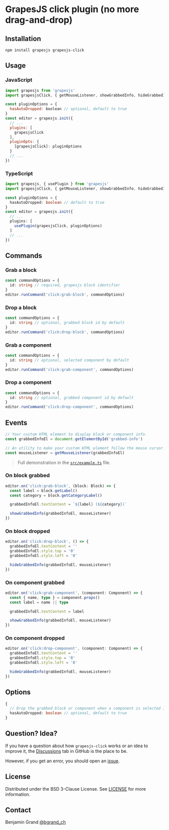 # GrapesJS click plugin (no more drag-and-drop)

## Installation

```shell
npm install grapesjs grapesjs-click
```

## Usage

### JavaScript

```js
import grapesjs from 'grapesjs'
import grapesjsClick, { getMouseListener, showGrabbedInfo, hideGrabbedInfo } from 'grapesjs-click'

const pluginOptions = {
  hasAutoDropped: boolean // optional, default to true
}
const editor = grapesjs.init({
  // ...
  plugins: [
    grapesjsClick
  ],
  pluginOpts: {
    [grapesjsClick]: pluginOptions
  }
  // ...
})
```

### TypeScript

```ts
import grapesjs, { usePlugin } from 'grapesjs'
import grapesjsClick, { getMouseListener, showGrabbedInfo, hideGrabbedInfo } from 'grapesjs-click'

const pluginOptions = {
  hasAutoDropped: boolean // default to true
}
const editor = grapesjs.init({
  // ...
  plugins: [
    usePlugin(grapesjsClick, pluginOptions)
  ]
  // ...
})
```

## Commands

### Grab a block

```ts
const commandOptions = {
  id: string // required, grapesjs block identifier
}
editor.runCommand('click:grab-block', commandOptions)
```

### Drop a block

```ts
const commandOptions = {
  id: string // optional, grabbed block id by default
}
editor.runCommand('click:drop-block', commandOptions)
```

### Grab a component

```ts
const commandOptions = {
  id: string // optional, selected component by default
}
editor.runCommand('click:grab-component', commandOptions)
```

### Drop a component

```ts
const commandOptions = {
  id: string // optional, grabbed component id by default
}
editor.runCommand('click:drop-component', commandOptions)
```

## Events

```ts
// Your custom HTML element to display block or component info.
const grabbedInfoEl = document.getElementById('grabbed-info')

// An utility to make your custom HTML element follow the mouse cursor.
const mouseListener = getMouseListener(grabbedInfoEl)
```

> Full demonstration in the [`src/example.ts`](https://github.com/bgrand-ch/grapesjs-click/blob/main/src/example.ts) file.

### On block grabbed

```ts
editor.on('click:grab-block', (block: Block) => {
  const label = block.getLabel()
  const category = block.getCategoryLabel()

  grabbedInfoEl.textContent = `${label} (${category})`

  showGrabbedInfo(grabbedInfoEl, mouseListener)
})
```

### On block dropped

```ts
editor.on('click:drop-block', () => {
  grabbedInfoEl.textContent = ''
  grabbedInfoEl.style.top = '0'
  grabbedInfoEl.style.left = '0'

  hideGrabbedInfo(grabbedInfoEl, mouseListener)
})
```

### On component grabbed

```ts
editor.on('click:grab-component', (component: Component) => {
  const { name, type } = component.props()
  const label = name || type

  grabbedInfoEl.textContent = label

  showGrabbedInfo(grabbedInfoEl, mouseListener)
})
```

### On component dropped

```ts
editor.on('click:drop-component', (component: Component) => {
  grabbedInfoEl.textContent = ''
  grabbedInfoEl.style.top = '0'
  grabbedInfoEl.style.left = '0'

  hideGrabbedInfo(grabbedInfoEl, mouseListener)
})
```

## Options

```ts
{
  // Drop the grabbed block or component when a component is selected in the canvas.
  hasAutoDropped: boolean // optional, default to true
}
```

## Question? Idea?

If you have a question about how `grapesjs-click` works or an idea to improve it, the [Discussions](https://github.com/bgrand-ch/grapesjs-click/discussions) tab in GitHub is the place to be.

However, if you get an error, you should open an [issue](https://github.com/bgrand-ch/grapesjs-click/issues).

## License

Distributed under the BSD 3-Clause License. See [LICENSE](https://github.com/bgrand-ch/grapesjs-click/blob/main/LICENSE.md) for more information.

## Contact

Benjamin Grand [@bgrand_ch](https://twitter.com/bgrand_ch)
